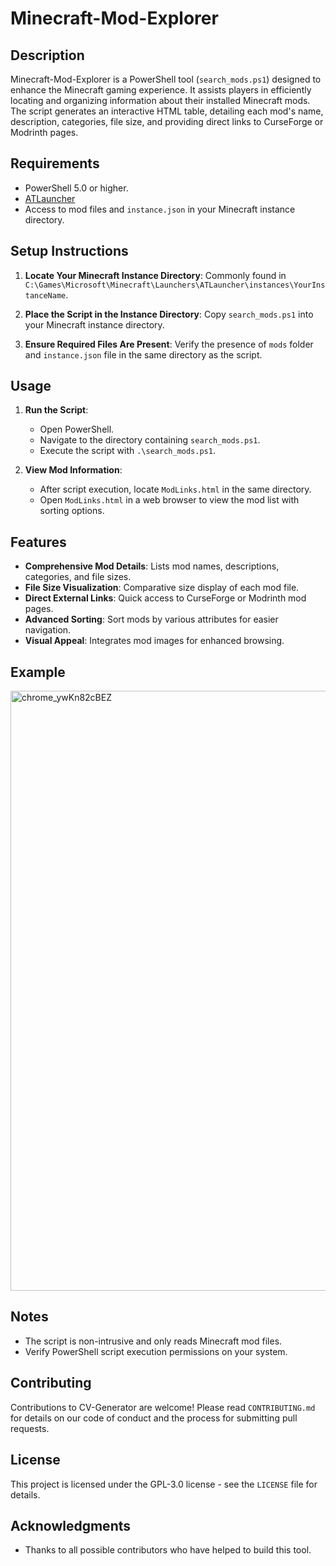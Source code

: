# Minecraft-Mod-Explorer

## Description
Minecraft-Mod-Explorer is a PowerShell tool (`search_mods.ps1`) designed to enhance the Minecraft gaming experience. It assists players in efficiently locating and organizing information about their installed Minecraft mods. The script generates an interactive HTML table, detailing each mod's name, description, categories, file size, and providing direct links to CurseForge or Modrinth pages.

## Requirements
- PowerShell 5.0 or higher.
- [ATLauncher](https://atlauncher.com/downloads)
- Access to mod files and `instance.json` in your Minecraft instance directory.

## Setup Instructions
1. **Locate Your Minecraft Instance Directory**: 
   Commonly found in `C:\Games\Microsoft\Minecraft\Launchers\ATLauncher\instances\YourInstanceName`.

2. **Place the Script in the Instance Directory**: 
   Copy `search_mods.ps1` into your Minecraft instance directory.

3. **Ensure Required Files Are Present**: 
   Verify the presence of `mods` folder and `instance.json` file in the same directory as the script.

## Usage
1. **Run the Script**:
   - Open PowerShell.
   - Navigate to the directory containing `search_mods.ps1`.
   - Execute the script with `.\search_mods.ps1`.

2. **View Mod Information**:
   - After script execution, locate `ModLinks.html` in the same directory.
   - Open `ModLinks.html` in a web browser to view the mod list with sorting options.

## Features
- **Comprehensive Mod Details**: Lists mod names, descriptions, categories, and file sizes.
- **File Size Visualization**: Comparative size display of each mod file.
- **Direct External Links**: Quick access to CurseForge or Modrinth mod pages.
- **Advanced Sorting**: Sort mods by various attributes for easier navigation.
- **Visual Appeal**: Integrates mod images for enhanced browsing.

## Example
<img width="960" alt="chrome_ywKn82cBEZ" src="https://github.com/MindOfMatter/Minecraft-Mod-Explorer/assets/35126123/3715fe32-bd71-41cf-86ce-b5260667136e">

## Notes
- The script is non-intrusive and only reads Minecraft mod files.
- Verify PowerShell script execution permissions on your system.

## Contributing
Contributions to CV-Generator are welcome! Please read `CONTRIBUTING.md` for details on our code of conduct and the process for submitting pull requests.

## License
This project is licensed under the GPL-3.0 license - see the `LICENSE` file for details.

## Acknowledgments
- Thanks to all possible contributors who have helped to build this tool.
